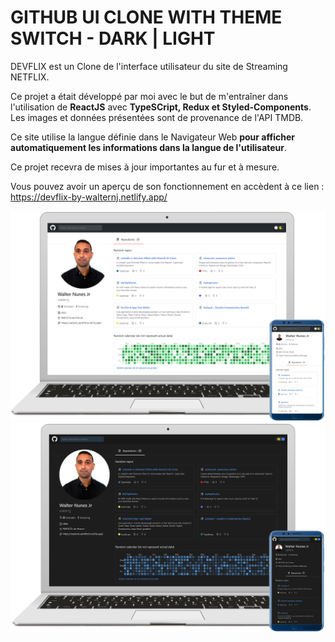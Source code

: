 # GITHUB UI CLONE WITH THEME SWITCH - DARK | LIGHT

DEVFLIX est un Clone de l'interface utilisateur du site de Streaming NETFLIX.

Ce projet a était développé par moi avec le but de m'entraîner dans l'utilisation de <strong>ReactJS</strong> avec <strong>TypeSCript, Redux et Styled-Components</strong>.
Les images et données présentées sont de provenance de l'API TMDB.

Ce site utilise la langue définie dans le Navigateur Web <strong>pour afficher automatiquement les informations dans la langue de l'utilisateur</strong>.

Ce projet recevra de mises à jour importantes au fur et à mesure. 

Vous pouvez avoir un aperçu de son fonctionnement en accèdent à ce lien : https://devflix-by-walternj.netlify.app/

<p align="center">
  <img src="https://github.com/walternj/GitHub-UI-Clone-With-Dark-Mode/blob/master/Img_Light.png" width="900px" />
  <img src="https://github.com/walternj/GitHub-UI-Clone-With-Dark-Mode/blob/master/Img_Dark.png" width="900px" />
</p>
